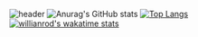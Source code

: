 ![header](https://capsule-render.vercel.app/api?type=wave&color=timeAuto&height=300&section=header&text=habinkim&fontSize=90)
![Anurag's GitHub stats](https://github-readme-stats.vercel.app/api?username=habinkim&show_icons=true&theme=radical)
[![Top Langs](https://github-readme-stats.vercel.app/api/top-langs/?username=habinkim&layout=compact)](https://github.com/anuraghazra/github-readme-stats)
[![willianrod's wakatime stats](https://github-readme-stats.vercel.app/api/wakatime?username=habin&v=2)](https://github.com/anuraghazra/github-readme-stats)
